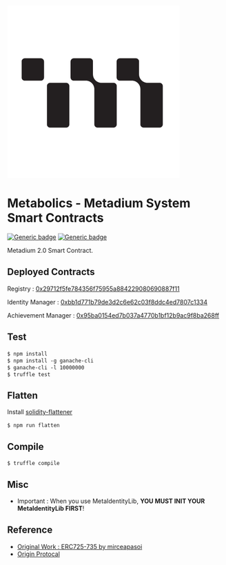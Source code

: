 ![meta logo](./miscs/Metadium_Logo_Vertical_PNG.png)
# Metabolics - Metadium System Smart Contracts
[![Generic badge](https://img.shields.io/badge/build-passing-green.svg)](https://shields.io/)
[![Generic badge](https://img.shields.io/badge/licence-MIT-blue.svg)](https://shields.io/)

Metadium 2.0 Smart Contract.

## Deployed Contracts

Registry : [0x29712f5fe784356f75955a884229080690887f11](https://testnetexplorer.metadium.com/addresses/0x29712f5fe784356f75955a884229080690887f11)

Identity Manager : [0xbb1d771b79de3d2c6e62c03f8ddc4ed7807c1334](https://testnetexplorer.metadium.com/addresses/0xbb1d771b79de3d2c6e62c03f8ddc4ed7807c1334)

Achievement Manager : [0x95ba0154ed7b037a4770b1bf12b9ac9f8ba268ff](https://testnetexplorer.metadium.com/addresses/0x95ba0154ed7b037a4770b1bf12b9ac9f8ba268ff)

## Test

```
$ npm install
$ npm install -g ganache-cli
$ ganache-cli -l 10000000
$ truffle test
```

## Flatten
Install [solidity-flattener](https://github.com/BlockCatIO/solidity-flattener)
```
$ npm run flatten
```

## Compile
```
$ truffle compile
```

## Misc
* Important : When you use MetaIdentityLib, **YOU MUST INIT YOUR MetaIdentityLib FIRST**!

## Reference
* [Original Work : ERC725-735 by mirceapasoi](https://github.com/mirceapasoi/erc725-735)
* [Origin Protocal](https://github.com/OriginProtocol)